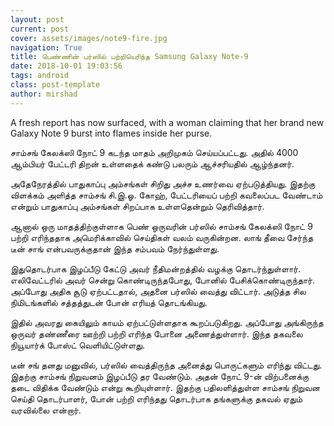 ```yaml
---
layout: post
current: post
cover: assets/images/note9-fire.jpg
navigation: True
title: பெண்ணின் பர்ஸில் பற்றியெரிந்த Samsung Galaxy Note-9
date: 2018-10-01 19:03:56
tags: android
class: post-template
author: mirshad
---
```

A fresh report has now surfaced, with a woman claiming that her brand new Galaxy Note 9 burst into flames inside her purse.

சாம்சங் கேலக்ஸி நோட் 9 கடந்த மாதம் அறிமுகம் செய்யப்பட்டது. அதில் 4000 ஆம்பியர் பேட்டரி திறன் உள்ளதைக் கண்டு பலரும் ஆச்சரியதில் ஆழ்ந்தனர்.

அதேநேரத்தில் பாதுகாப்பு அம்சங்கள் சிறிது அச்ச உணர்வை ஏற்படுத்தியது. இதற்கு விளக்கம் அளித்த சாம்சங் சி.இ.ஓ. கோஹ், பேட்டரியைப் பற்றி கவலைப்பட வேண்டாம் என்றும் பாதுகாப்பு அம்சங்கள் சிறப்பாக உள்ளதென்றும் தெரிவித்தார்.

ஆனால் ஒரு மாதத்திற்குள்ளாக பெண் ஒருவரின் பர்ஸில் சாம்சங் கேலக்ஸி நோட் 9 பற்றி எரிந்ததாக அமெரிக்காவில் செய்திகள் வலம் வருகின்றன. லாங் தீவை சேர்ந்த டீன் சாங் என்பவருக்குதான் இந்த சம்பவம் நேர்ந்துள்ளது.

இதுதொடர்பாக இழப்பீடு கேட்டு அவர் நீதிமன்றத்தில் வழக்கு தொடர்ந்துள்ளார். எலிவேட்டரில் அவர் சென்று கொண்டிருந்தபோது, போனில் பேசிக்கொண்டிருந்தார். அப்போது அதிக சூடு ஏற்பட்டதால், அதனை பர்ஸில் வைத்து விட்டார். அடுத்த சில நிமிடங்களில் சத்தத்துடன் போன் எரியத் தொடங்கியது.

இதில் அவரது கையிலும் காயம் ஏற்பட்டுள்ளதாக கூறப்படுகிறது. அப்போது அங்கிருந்த ஒருவர் தண்ணீரை ஊற்றி பற்றி எரிந்த போனை அணைத்துள்ளார். இந்த தகவலை நியூயார்க் போஸ்ட் வெளியிட்டுள்ளது.

டீன் சங் தனது மனுவில், பர்ஸில் வைத்திருந்த அனைத்து பொருட்களும் எரிந்து விட்டது. இதற்கு சாம்சங் நிறுவனம் இழப்பீடு தர வேண்டும். அதன் நோட் 9-ன் விற்பனைக்கு தடை விதிக்க வேண்டும் என்று கூறியுள்ளார். இதற்கு பதிலளித்துள்ள சாம்சங் நிறுவன செய்தி தொடர்பாளர், போன் பற்றி எரிந்தது தொடர்பாக தங்களுக்கு தகவல் ஏதும் வரவில்லை என்றார்.
